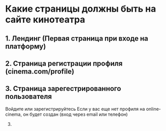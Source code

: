 # Какие страницы должны быть на сайте кинотеатра

## 1. Лендинг (Первая страница при входе на платформу)
## 2. Страница регистрации профиля (cinema.com/profile)
## 3. Страница зарегестрированного пользователя

Войдите или зарегистрируйтесь
Если у вас еще нет профиля на online-cinema, он будет создан
(вход через email или телефон)

3. 
